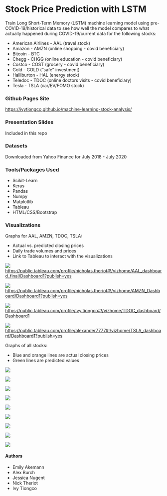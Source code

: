 # Stock Price Prediction with LSTM

Train Long Short-Term Memory (LSTM) machine learning model using pre-COVID-19/historical data to see how well the model compares to what actually happened during COVID-19/current data for the following stocks:

* American Airlines - AAL (travel stock)
* Amazon - AMZN (online shopping - covid beneficiary)
* Bitcoin - BTC
* Chegg - CHGG (online education - covid beneficiary)
* Costco - COST (grocery - covid beneficiary)
* Gold - GOLD (“safe” investment)
* Halliburton - HAL (energy stock)
* Teledoc - TDOC (online doctors visits - covid beneficiary)
* Tesla - TSLA (car/EV/FOMO stock)

### Github Pages Site

https://ivytiongco.github.io/machine-learning-stock-analysis/

### Presentation Slides

Included in this repo

### Datasets

Downloaded from Yahoo Finance for July 2018 - July 2020

### Tools/Packages Used
* Scikit-Learn
* Keras
* Pandas
* Numpy
* Matplotlib
* Tableau
* HTML/CSS/Bootstrap

### Visualizations 
Graphs for AAL, AMZN, TDOC, TSLA:
* Actual vs. predicted closing prices
* Daily trade volumes and prices
* Link to Tableau to interact with the visualizations

![](charts/AAL_dashboard.png)
https://public.tableau.com/profile/nicholas.theriot#!/vizhome/AAL_dashboard_final/Dashboard1?publish=yes

![](charts/AMZN_dashboard.png)
https://public.tableau.com/profile/nicholas.theriot#!/vizhome/AMZN_Dashboard/Dashboard1?publish=yes

![](charts/TDOC_Dashboard.png)
https://public.tableau.com/profile/ivy.tiongco#!/vizhome/TDOC_dashboard/Dashboard1

![](charts/TSLA_Dashboard.png)
https://public.tableau.com/profile/alexander7777#!/vizhome/TSLA_dashboard/Dashboard1?publish=yes

Graphs of all stocks:
* Blue and orange lines are actual closing prices
* Green lines are predicted values

![](charts/AAL.png)

![](charts/AMZN.png)

![](charts/BTC.png)

![](charts/CHGG.png)

![](charts/COST.png)

![](charts/GOLD.png)

![](charts/HAL.png)

![](charts/TDOC.png)

![](charts/TSLA.png)

#### Authors
* Emily Akemann
* Alex Burch
* Jessica Nugent
* Nick Theriot
* Ivy Tiongco
